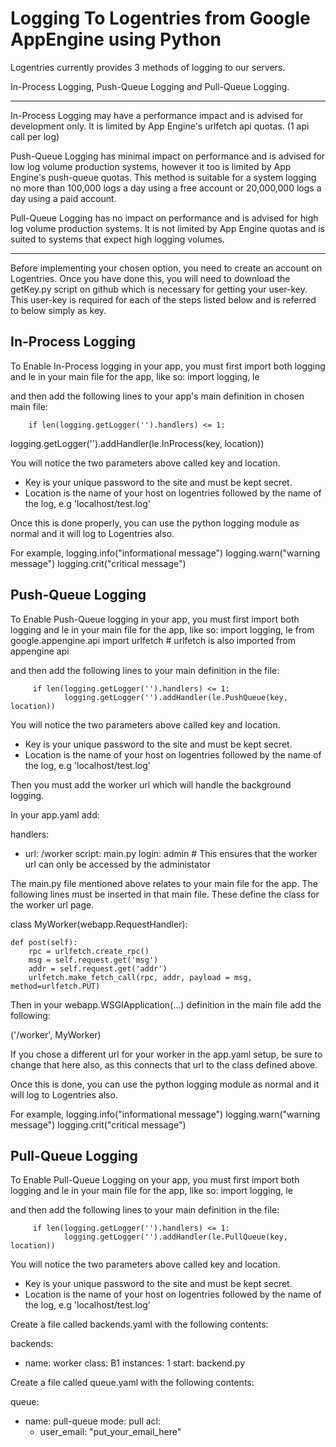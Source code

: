 Logging To Logentries from Google AppEngine using Python
========================================================

Logentries currently provides 3 methods of logging to our servers.

In-Process Logging, Push-Queue Logging and Pull-Queue Logging.

--------------------------------------------------------------

In-Process Logging may have a performance impact and is advised for development only. 
It is limited by App Engine's urlfetch api quotas. (1 api call per log)
 
Push-Queue Logging has minimal impact on performance and is advised for low log volume 
production systems, however it too is limited by App Engine's push-queue quotas. 
This method is suitable for a system logging no more than 100,000 logs a day using a 
free account or 20,000,000 logs a day using a paid account.

Pull-Queue Logging has no impact on performance and is advised for high log volume 
production systems. It is not limited by App Engine quotas and is suited to systems
that expect high logging volumes.

-----------------------------------------------------------------------------------

Before implementing your chosen option, you need to create an account on Logentries. Once you have done this,
you will need to download the getKey.py script on github which is necessary for getting your user-key.
This user-key is required for each of the steps listed below and is referred to below simply as key.

In-Process Logging
------------------

To Enable In-Process logging in your app, you must first import both logging and le in your main file for the app,
like so:
import logging, le

and then add the following lines to your app's main definition in chosen main file:

        if len(logging.getLogger('').handlers) <= 1:
   logging.getLogger('').addHandler(le.InProcess(key, location))

You will notice the two parameters above called key and location.

  - Key is your unique password to the site and must be kept secret.
  - Location is the name of your host on logentries followed by the name of the log, e.g 'localhost/test.log'

Once this is done properly, you can use the python logging module as normal and it will log to Logentries also.

For example, logging.info("informational message")
                logging.warn("warning message")
                logging.crit("critical message")

Push-Queue Logging
------------------

To Enable Push-Queue logging in your app, you must first import both logging and le in your main file for the app,
like so:
         import logging, le
         from google.appengine.api import urlfetch # urlfetch is also imported from appengine api

and then add the following lines to your main definition in the file:

         if len(logging.getLogger('').handlers) <= 1:
                logging.getLogger('').addHandler(le.PushQueue(key, location))

You will notice the two parameters above called key and location.

  - Key is your unique password to the site and must be kept secret.
  - Location is the name of your host on logentries followed by the name of the log, e.g 'localhost/test.log'

Then you must add the worker url which will handle the background logging.

In your app.yaml add:

handlers:
  - url: /worker
    script: main.py
    login: admin # This ensures that the worker url can only be accessed by the administator

The main.py file mentioned above relates to your main file for the app. The following lines must be 
inserted in that main file. These define the class for the worker url page.

class MyWorker(webapp.RequestHandler):

    def post(self):
        rpc = urlfetch.create_rpc()
        msg = self.request.get('msg')
        addr = self.request.get('addr')
        urlfetch.make_fetch_call(rpc, addr, payload = msg, method=urlfetch.PUT)


Then in your webapp.WSGIApplication(...) definition in the main file add the following:

('/worker', MyWorker)

If you chose a different url for your worker in the app.yaml setup, be sure to change that here also, as this
connects that url to the class defined above.

Once this is done, you can use the python logging module as normal and it will log to Logentries also.

For example, logging.info("informational message")
                logging.warn("warning message")
                logging.crit("critical message")


Pull-Queue Logging
------------------

To Enable Pull-Queue Logging on your app, you must first import both logging and le in your main file for the app,
like so:
         import logging, le

and then add the following lines to your main definition in the file:

         if len(logging.getLogger('').handlers) <= 1:
                logging.getLogger('').addHandler(le.PullQueue(key, location))

You will notice the two parameters above called key and location.

  - Key is your unique password to the site and must be kept secret.
  - Location is the name of your host on logentries followed by the name of the log, e.g 'localhost/test.log'

Create a file called backends.yaml with the following contents:

backends:
- name: worker
  class: B1
  instances: 1
  start: backend.py


Create a file called queue.yaml with the following contents:

queue:
- name: pull-queue
  mode: pull
  acl:
  - user_email: "put_your_email_here"
  


